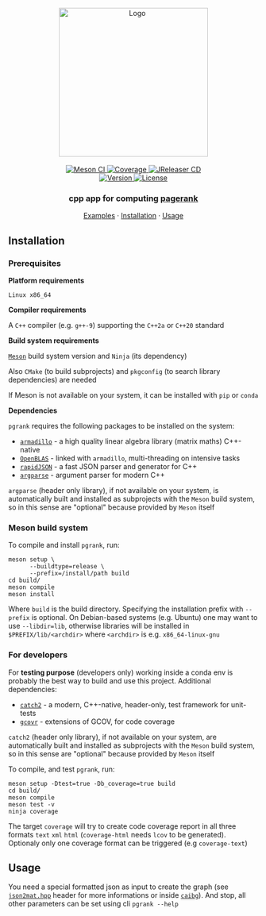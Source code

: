 <!-- PROJECT LOGO -->
<br>
<div align="center">
  <a href="https://github.com/andros21/pgrank">
    <picture>
      <source media="(prefers-color-scheme: dark)" srcset="https://user-images.githubusercontent.com/58751603/169689326-c23a442a-4d40-4f60-9eae-a0a13be9ec2f.png">
      <img src="https://user-images.githubusercontent.com/58751603/126500738-0ef8e699-4071-441b-b547-46a9c6b3b20a.png" alt="Logo" width="300">
    </picture>
  </a>
  <br>
  <br>
  <a href="https://github.com/andros21/pgrank/actions/workflows/meson.yml">
    <img src="https://img.shields.io/github/workflow/status/andros21/pgrank/Meson%20CI/master?label=Meson%20CI&logo=github&style=flat-square" alt="Meson CI">
  </a>
  <a href="https://github.com/andros21/pgrank/actions/workflows/meson.yml">
    <img src="https://img.shields.io/endpoint?url=https://gist.githubusercontent.com/andros21/0e20cd331d0800e3299298a3868aab7a/raw/pgrank__master.json" alt="Coverage">
  </a>
  <a href="https://github.com/andros21/pgrank/actions/workflows/jreleaser.yml">
    <img src="https://img.shields.io/github/workflow/status/andros21/pgrank/JReleaser?label=JReleaser%20CD&logo=github&style=flat-square" alt="JReleaser CD">
  </a>
  <br>
  <a href="https://github.com/andros21/pgrank/releases">
    <img src="https://img.shields.io/github/v/release/andros21/pgrank?color=blue&label=Release&sort=semver&style=flat-square" alt="Version">
  </a>
  <a href="https://github.com/andros21/pgrank/blob/master/LICENSE">
    <img src="https://img.shields.io/github/license/andros21/pgrank?color=blue&label=License&style=flat-square" alt="License">
  </a>

  <h3 align="center">cpp app for computing <a href="https://en.wikipedia.org/wiki/PageRank">pagerank</a></h3>
  <div align="center">
    <a href="examples/caibg/">Examples</a>
    ·
    <a href="#installation">Installation</a>
    ·
    <a href="#usage">Usage</a>
  </div>
</div>

## Installation

### Prerequisites

**Platform requirements**

`Linux x86_64`

**Compiler requirements**

A `C++` compiler (e.g. `g++-9`) supporting the `C++2a` or `C++20` standard

**Build system requirements**

[`Meson`](http://mesonbuild.com) build system version and `Ninja` (its dependency)

Also `CMake` (to build subprojects) and `pkgconfig` (to search library dependencies) are needed

If Meson is not available on your system, it can be installed with `pip` or `conda`

**Dependencies**

`pgrank` requires the following packages to be installed on the system:

* [`armadillo`](http://arma.sourceforge.net) - a high quality linear algebra library (matrix maths) C++-native
* [`OpenBLAS`](https://github.com/xianyi/OpenBLAS) - linked with `armadillo`, multi-threading on intensive tasks
* [`rapidJSON`](https://github.com/Tencent/rapidjson/) - a fast JSON parser and generator for C++
* [`argparse`](https://github.com/p-ranav/argparse) - argument parser for modern C++

`argparse` (header only library), if not available on your system, is automatically built and installed as subprojects with the `Meson` build system, so in this sense are "optional" because provided by `Meson` itself

### Meson build system

To compile and install `pgrank`, run:

```
meson setup \
      --buildtype=release \
      --prefix=/install/path build
cd build/
meson compile
meson install
```

Where `build` is the build directory. Specifying the installation prefix with `--prefix` is optional. On Debian-based systems (e.g. Ubuntu) one may want to use `--libdir=lib`, otherwise libraries will be installed in `$PREFIX/lib/<archdir>` where `<archdir>` is e.g. `x86_64-linux-gnu`

### For developers

For **testing purpose** (developers only) working inside a conda env is probably the best way to build and use this project. Additional dependencies:

* [`catch2`](https://github.com/catchorg/Catch2) - a modern, C++-native, header-only, test framework for unit-tests
* [`gcovr`](https://gcovr.com/en/stable/) - extensions of GCOV, for code coverage

`catch2` (header only library), if not available on your system, are automatically built and installed as subprojects with the `Meson` build system, so in this sense are "optional" because provided by `Meson` itself

To compile, and test `pgrank`, run:

```
meson setup -Dtest=true -Db_coverage=true build
cd build/
meson compile
meson test -v
ninja coverage
```

The target `coverage` will try to create code coverage report in all three formats `text` `xml` `html` (`coverage-html` needs `lcov` to be generated). Optionaly only one coverage format can be triggered (e.g `coverage-text`)

## Usage

You need a special formatted json as input to create the graph (see [`json2mat.hpp`](src/json2mat/json2mat.hpp) header for more informations or inside [`caibg`](examples/caibg)). And stop, all other parameters can be set using cli `pgrank --help`

